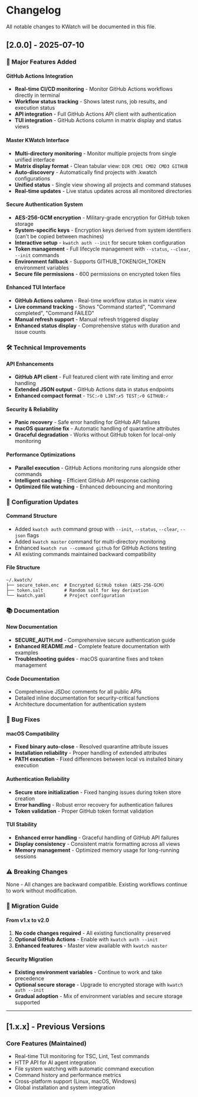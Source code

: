 # Changelog

All notable changes to KWatch will be documented in this file.

## [2.0.0] - 2025-07-10

### 🚀 Major Features Added

#### GitHub Actions Integration
- **Real-time CI/CD monitoring** - Monitor GitHub Actions workflows directly in terminal
- **Workflow status tracking** - Shows latest runs, job results, and execution status
- **API integration** - Full GitHub Actions API client with authentication
- **TUI integration** - GitHub Actions column in matrix display and status views

#### Master KWatch Interface  
- **Multi-directory monitoring** - Monitor multiple projects from single unified interface
- **Matrix display format** - Clean tabular view: `DIR CMD1 CMD2 CMD3 GITHUB`
- **Auto-discovery** - Automatically find projects with .kwatch configurations
- **Unified status** - Single view showing all projects and command statuses
- **Real-time updates** - Live status updates across all monitored directories

#### Secure Authentication System
- **AES-256-GCM encryption** - Military-grade encryption for GitHub token storage
- **System-specific keys** - Encryption keys derived from system identifiers (can't be copied between machines)
- **Interactive setup** - `kwatch auth --init` for secure token configuration
- **Token management** - Full lifecycle management with `--status`, `--clear`, `--init` commands
- **Environment fallback** - Supports GITHUB_TOKEN/GH_TOKEN environment variables
- **Secure file permissions** - 600 permissions on encrypted token files

#### Enhanced TUI Interface
- **GitHub Actions column** - Real-time workflow status in matrix view
- **Live command tracking** - Shows "Command started", "Command completed", "Command FAILED"
- **Manual refresh support** - Manual refresh triggered display
- **Enhanced status display** - Comprehensive status with duration and issue counts

### 🛠️ Technical Improvements

#### API Enhancements
- **GitHub API client** - Full featured client with rate limiting and error handling
- **Extended JSON output** - GitHub Actions data in status endpoints
- **Enhanced compact format** - `TSC:✓0 LINT:✗5 TEST:✓0 GITHUB:✓`

#### Security & Reliability
- **Panic recovery** - Safe error handling for GitHub API failures
- **macOS quarantine fix** - Automatic handling of quarantine attributes
- **Graceful degradation** - Works without GitHub token for local-only monitoring

#### Performance Optimizations
- **Parallel execution** - GitHub Actions monitoring runs alongside other commands
- **Intelligent caching** - Efficient GitHub API response caching
- **Optimized file watching** - Enhanced debouncing and monitoring

### 🔧 Configuration Updates

#### Command Structure
- Added `kwatch auth` command group with `--init`, `--status`, `--clear`, `--json` flags
- Added `kwatch master` command for multi-directory monitoring
- Enhanced `kwatch run --command github` for GitHub Actions testing
- All existing commands maintained backward compatibility

#### File Structure
```
~/.kwatch/
├── secure_token.enc  # Encrypted GitHub token (AES-256-GCM)  
├── token.salt        # Random salt for key derivation
└── kwatch.yaml       # Project configuration
```

### 📚 Documentation

#### New Documentation
- **SECURE_AUTH.md** - Comprehensive secure authentication guide
- **Enhanced README.md** - Complete feature documentation with examples
- **Troubleshooting guides** - macOS quarantine fixes and token management

#### Code Documentation
- Comprehensive JSDoc comments for all public APIs
- Detailed inline documentation for security-critical functions
- Architecture documentation for authentication system

### 🐛 Bug Fixes

#### macOS Compatibility
- **Fixed binary auto-close** - Resolved quarantine attribute issues
- **Installation reliability** - Proper handling of extended attributes
- **PATH execution** - Fixed differences between local vs installed binary execution

#### Authentication Reliability  
- **Secure store initialization** - Fixed hanging issues during token store creation
- **Error handling** - Robust error recovery for authentication failures
- **Token validation** - Proper GitHub token format validation

#### TUI Stability
- **Enhanced error handling** - Graceful handling of GitHub API failures
- **Display consistency** - Consistent matrix formatting across all views
- **Memory management** - Optimized memory usage for long-running sessions

### ⚠️ Breaking Changes

None - All changes are backward compatible. Existing workflows continue to work without modification.

### 🔄 Migration Guide

#### From v1.x to v2.0
1. **No code changes required** - All existing functionality preserved
2. **Optional GitHub Actions** - Enable with `kwatch auth --init` 
3. **Enhanced features** - Master view available with `kwatch master`

#### Security Migration
- **Existing environment variables** - Continue to work and take precedence
- **Optional secure storage** - Upgrade to encrypted storage with `kwatch auth --init`
- **Gradual adoption** - Mix of environment variables and secure storage supported

---

## [1.x.x] - Previous Versions

### Core Features (Maintained)
- Real-time TUI monitoring for TSC, Lint, Test commands
- HTTP API for AI agent integration  
- File system watching with automatic command execution
- Command history and performance metrics
- Cross-platform support (Linux, macOS, Windows)
- Global installation and system integration
